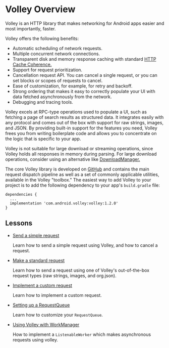# Volley Overview

Volley is an HTTP library that makes networking for Android apps easier and most importantly, faster. 

Volley offers the following benefits:
- Automatic scheduling of network requests.
- Multiple concurrent network connections.
- Transparent disk and memory response caching with standard [HTTP Cache Coherence.](https://en.wikipedia.org/wiki/Cache_coherence)
- Support for request prioritization.
- Cancellation request API. You can cancel a single request, or you can set blocks or scopes of requests to cancel.
- Ease of customization, for example, for retry and backoff.
- Strong ordering that makes it easy to correctly populate your UI with data fetched asynchronously from the network.
- Debugging and tracing tools.

Volley excels at RPC-type operations used to populate a UI, such as fetching a page of search results as structured data. It integrates easily with any protocol and comes out of the box with support for raw strings, images, and JSON. By providing built-in support for the features you need, Volley frees you from writing boilerplate code and allows you to concentrate on the logic that is specific to your app.

Volley is not suitable for large download or streaming operations, since Volley holds all responses in memory during parsing. For large download operations, consider using an alternative like [DownloadManager.](https://developer.android.com/reference/android/app/DownloadManager)

The core Volley library is developed on [GitHub](https://github.com/google/volley) and contains the main request dispatch pipeline as well as a set of commonly applicable utilities, available in the Volley "toolbox." The easiest way to add Volley to your project is to add the following dependency to your app's `build.gradle` file:

```
dependencies {
  ...
  implementation 'com.android.volley:volley:1.2.0'
}
```

## Lessons

- [Send a simple request](request-simple.md)

  Learn how to send a simple request using Volley, and how to cancel a request.

- [Make a standard request](request-standard.md)

  Learn how to send a request using one of Volley's out-of-the-box request types (raw strings, images, and org.json).

- [Implement a custom request](request-custom.md)

  Learn how to implement a custom request.

- [Setting up a RequestQueue](request-queue.md)

  Learn how to customize your `RequestQueue`.

- [Using Volley with WorkManager](request-workmanager.md)

  How to implement a `ListenableWorker` which makes asynchronous requests using volley.

